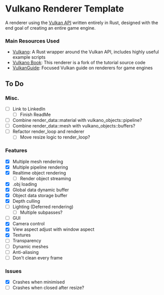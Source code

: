# Vulkano Renderer Template
A renderer using the [Vulkan API](https://www.khronos.org/vulkan/) written entirely in Rust, designed with the end goal of creating an entire game engine. 
### Main Resources Used
- [Vulkano](https://github.com/vulkano-rs/vulkano): A Rust wrapper around the Vulkan API, includes highly useful example scripts
- [Vulkano Book](https://github.com/vulkano-rs/vulkano-book/): This renderer is a fork of the tutorial source code
- [VulkanGuide](https://vkguide.dev/): Focused Vulkan guide on renderers for game engines

## To Do
### Misc.
- [ ] Link to LinkedIn
	- [ ] Finish ReadMe
- [ ] Combine render_data::material with vulkano_objects::pipeline?
- [ ] Combine render_data::mesh with vulkano_objects::buffers?
- [ ] Refactor render_loop and renderer
	- [ ] Move resize logic to render_loop?

### Features
- [x] Multiple mesh rendering
- [x] Multiple pipeline rendering
- [x] Realtime object rendering
	- [ ] Render object streaming
- [x] .obj loading
- [x] Global data dynamic buffer
- [x] Object data storage buffer
- [x] Depth culling
- [ ] Lighting (Deferred rendering)
	- [ ] Multiple subpasses?
- [ ] GUI
- [x] Camera control
- [x] View aspect adjust with window aspect
- [x] Textures
- [ ] Transparency
- [ ] Dynamic meshes
- [ ] Anti-aliasing
- [ ] Don't clean every frame

### Issues
- [x] Crashes when minimised
- [ ] Crashes when closed after resize?
